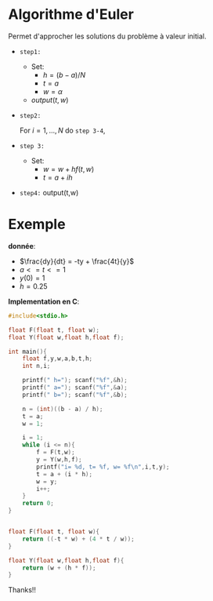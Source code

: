 # Algorithme d'Euler
Permet d'approcher les solutions du problème à valeur initial.

- `step1:` 

    - Set:    
        - $h= (b - a)/N$  
        - $t= a$  
        - $w= \alpha$     
    - $output(t,w)$

- `step2:` 

    For $i=1,...,N$ do `step 3-4`,

- `step 3:`
  
    - Set:
        - $w = w + hf(t,w)$
        - $t = a + ih$  
- `step4:` output(t,w) 


# Exemple

**donnée**:     

- $\frac{dy}{dt} = -ty + \frac{4t}{y}$   
- $a<=t<=1$       
- $y(0)= 1$   
- $h=0.25$

**Implementation en C**:

```C
#include<stdio.h>

float F(float t, float w);
float Y(float w,float h,float f);

int main(){
    float f,y,w,a,b,t,h;
    int n,i;

    printf(" h="); scanf("%f",&h);
    printf(" a="); scanf("%f",&a);
    printf(" b="); scanf("%f",&b);

    n = (int)((b - a) / h);
    t = a;
    w = 1;

    i = 1;
    while (i <= n){
        f = F(t,w);
        y = Y(w,h,f);
        printf("i= %d, t= %f, w= %f\n",i,t,y);
        t = a + (i * h);
        w = y;
        i++;    
    }
    return 0;
}


float F(float t, float w){
    return ((-t * w) + (4 * t / w));
}

float Y(float w,float h,float f){
    return (w + (h * f));
}
```

Thanks!!
  

  

